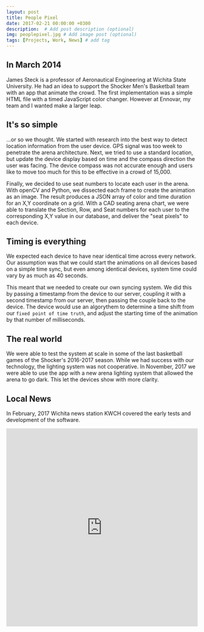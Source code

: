 ```yaml
---
layout: post
title: People Pixel
date: 2017-02-21 00:00:00 +0300
description:  # Add post description (optional)
img: peoplepixel.jpg # Add image post (optional)
tags: [Projects, Work, News] # add tag
---
```


## In March 2014
James Steck is a professor of Aeronautical Engineering at Wichita State University. He had an idea to support the Shocker Men's Basketball team with an app that animate the crowd. The first implementation was a simple HTML file with a timed JavaScript color changer. However at Ennovar, my team and I wanted make a larger leap.

## It's so simple

...or so we thought. We started with research into the best way to detect location information from the user device. GPS signal was too week to penetrate the arena architecture. Next, we tried to use a standard location, but update the device display based on time and the compass direction the user was facing. The device compass was not accurate enough and users like to move too much for this to be effective in a crowd of 15,000.

Finally, we decided to use seat numbers to locate each user in the arena. With openCV and Python, we dissected each frame to create the animation as an image. The result produces a JSON array of color and time duration for an X,Y coordinate on a grid. With a CAD seating arena chart, we were able to translate the Section, Row, and Seat numbers for each user to the corresponding X,Y value in our database, and deliver the "seat pixels" to each device.

## Timing is everything

We expected each device to have near identical time across every network. Our assumption was that we could start the animations on all devices based on a simple time sync, but even among identical devices, system time could vary by as much as 40 seconds.

This meant that we needed to create our own syncing system. We did this by passing a timestamp from the device to our server, coupling it with a second timestamp from our server, then passing the couple back to the device. The device would use an algorythem to determine a time shift from our `fixed point of time truth`, and adjust the starting time of the animation by that number of milliseconds.

## The real world

We were able to test the system at scale in some of the last basketball games of the Shocker's 2016-2017 season. While we had success with our technology, the lighting system was not cooperative.
In November, 2017 we were able to use the app with a new arena lighting system that allowed the arena to go dark. This let the devices show with more clarity.

## Local News

In February, 2017 Wichita news station KWCH covered the early tests and development of the software.

<iframe src='http://www.kwch.com/templates/2015_Sub_Video_Share?contentObj=414411933' width='970' height='520' frameborder='0' scrolling='no' style='max-width:100%'></iframe>
